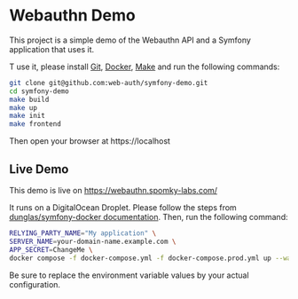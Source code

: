 Webauthn Demo
=============

This project is a simple demo of the Webauthn API and a Symfony application that uses it.

T use it, please install [Git](https://git-scm.com/), [Docker](https://www.docker.com/), [Make](https://en.wikipedia.org/wiki/Make_(software)) and run the following commands:

```bash
git clone git@github.com:web-auth/symfony-demo.git
cd symfony-demo
make build
make up
make init
make frontend
```

Then open your browser at https://localhost

Live Demo
---------

This demo is live on https://webauthn.spomky-labs.com/

It runs on a DigitalOcean Droplet. Please follow the steps from [dunglas/symfony-docker documentation](https://github.com/dunglas/symfony-docker/blob/main/docs/production.md).
Then, run the following command:

```bash
RELYING_PARTY_NAME="My application" \
SERVER_NAME=your-domain-name.example.com \
APP_SECRET=ChangeMe \
docker compose -f docker-compose.yml -f docker-compose.prod.yml up --wait
```

Be sure to replace the environment variable values by your actual configuration.
